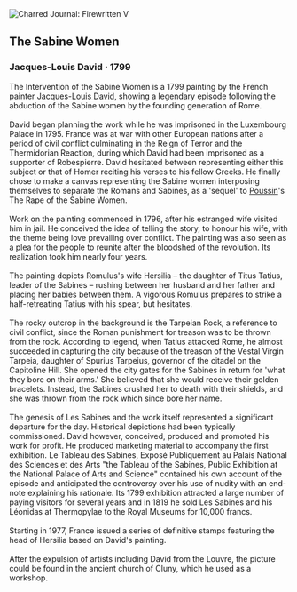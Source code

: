 <div class="artwork-of-the-day">
  <div class="container">
    <div class="img-wrapper">
      <img
        src="https://uploads8.wikiart.org/00381/images/jacques-louis-david/3-the-intervention-of-the-sabine-women-jacques-louis-david.jpg!Large.jpg"
        alt="Charred Journal: Firewritten V" />
    </div>
    <div class="artwork-detail">
      <div class="artwork-origin"> 
        <h2 class="artwork-name">The Sabine Women</h2>
        <h3 class="artist">
          Jacques-Louis David
                    ·  1799
        </h3>
      </div>
      <p class="description">
        <span class="artwork-description-text ng-binding" ng-bind-html="viewModel.ArtworkOfTheDay.Description | unsafe">The Intervention of the Sabine Women is a 1799 painting by the French painter <a target="_blank" href="/en/jacques-louis-david">Jacques-Louis David</a>, showing a legendary episode following the abduction of the Sabine women by the founding generation of Rome.
<br>
<br>David began planning the work while he was imprisoned in the Luxembourg Palace in 1795. France was at war with other European nations after a period of civil conflict culminating in the Reign of Terror and the Thermidorian Reaction, during which David had been imprisoned as a supporter of Robespierre. David hesitated between representing either this subject or that of Homer reciting his verses to his fellow Greeks. He finally chose to make a canvas representing the Sabine women interposing themselves to separate the Romans and Sabines, as a 'sequel' to <a target="_blank" href="/en/nicolas-poussin">Poussin</a>'s The Rape of the Sabine Women.
<br>
<br>Work on the painting commenced in 1796, after his estranged wife visited him in jail. He conceived the idea of telling the story, to honour his wife, with the theme being love prevailing over conflict. The painting was also seen as a plea for the people to reunite after the bloodshed of the revolution. Its realization took him nearly four years.
<br>
<br>The painting depicts Romulus's wife Hersilia – the daughter of Titus Tatius, leader of the Sabines – rushing between her husband and her father and placing her babies between them. A vigorous Romulus prepares to strike a half-retreating Tatius with his spear, but hesitates.
<br>
<br>The rocky outcrop in the background is the Tarpeian Rock, a reference to civil conflict, since the Roman punishment for treason was to be thrown from the rock. According to legend, when Tatius attacked Rome, he almost succeeded in capturing the city because of the treason of the Vestal Virgin Tarpeia, daughter of Spurius Tarpeius, governor of the citadel on the Capitoline Hill. She opened the city gates for the Sabines in return for 'what they bore on their arms.' She believed that she would receive their golden bracelets. Instead, the Sabines crushed her to death with their shields, and she was thrown from the rock which since bore her name.
<br>
<br>The genesis of Les Sabines and the work itself represented a significant departure for the day. Historical depictions had been typically commissioned. David however, conceived, produced and promoted his work for profit. He produced marketing material to accompany the first exhibition. Le Tableau des Sabines, Exposé Publiquement au Palais National des Sciences et des Arts "the Tableau of the Sabines, Public Exhibition at the National Palace of Arts and Science" contained his own account of the episode and anticipated the controversy over his use of nudity with an end-note explaining his rationale. Its 1799 exhibition attracted a large number of paying visitors for several years and in 1819 he sold Les Sabines and his Léonidas at Thermopylae to the Royal Museums for 10,000 francs.
<br>
<br>Starting in 1977, France issued a series of definitive stamps featuring the head of Hersilia based on David's painting.
<br>
<br>After the expulsion of artists including David from the Louvre, the picture could be found in the ancient church of Cluny, which he used as a workshop.</span>
                        <div class="text-shadow-container" ng-show="showShadow" style=""></div>
      </p>
    </div>
  </div>

</div>
